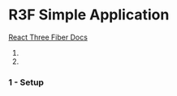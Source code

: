 # R3F Simple Application

[React Three Fiber  Docs](https://docs.pmnd.rs/react-three-fiber/getting-started/introduction)

1. 
2. 

### 1 - Setup

